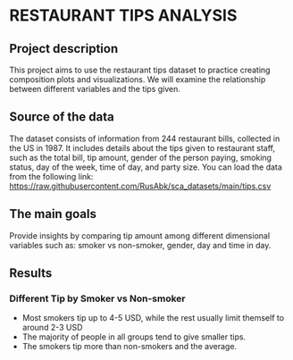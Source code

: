 # RESTAURANT TIPS ANALYSIS
## Project description
This project aims to use the restaurant tips dataset to practice creating composition plots and visualizations. We will examine the relationship between different variables and the tips given.
## Source of the data
The dataset consists of information from 244 restaurant bills, collected in the US in 1987.
It includes details about the tips given to restaurant staff, such as the total bill, tip amount, gender of the person paying, smoking status, day of the week, time of day, and party size.
You can load the data from the following link: https://raw.githubusercontent.com/RusAbk/sca_datasets/main/tips.csv
## The main goals
Provide insights by comparing tip amount among different dimensional variables such as: smoker vs non-smoker, gender, day and time in day.
## Results
### Different Tip by Smoker vs Non-smoker
* Most smokers tip up to 4-5 USD, while the rest usually limit themself to around 2-3 USD
* The majority of people in all groups tend to give smaller tips. 
* The smokers tip more than non-smokers and the average.
  
